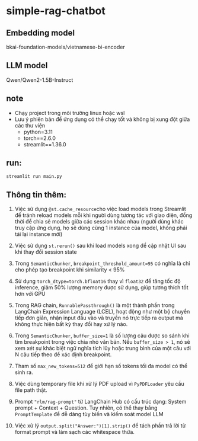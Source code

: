 # simple-rag-chatbot

## Embedding model
bkai-foundation-models/vietnamese-bi-encoder

## LLM model
Qwen/Qwen2-1.5B-Instruct

## note
- Chạy project trong môi trường linux hoặc wsl
- Lưu ý phiên bản để ứng dụng có thể chạy tốt và không bị xung đột giữa các thư viện
  + python=3.11
  + torch==2.6.0
  + streamlit==1.36.0

## run:
```commandline
streamlit run main.py
```

## Thông tin thêm:
1. Việc sử dụng ``` @st.cache_resource ```cho việc load models trong Streamlit để tránh reload models mỗi khi người dùng tương tác với giao diện, đồng thời để chia sẻ models giữa các session khác nhau (người dùng khác truy cập ứng dụng, họ sẽ dùng cùng 1 instance của model, không phải tải lại instance mới)

2. Việc sử dụng ```st.rerun()``` sau khi load models xong để cập nhật UI sau khi thay đổi session state

3. Trong ```SemanticChunker```, ```breakpoint_threshold_amount=95``` có nghĩa là chỉ cho phép tạo breakpoint khi similarity < 95%

4. Sử dụng ``` torch_dtype=torch.bfloat16 ``` thay vì ```float32``` để tăng tốc độ inference, giảm 50% lượng memory được sử dụng, giúp tương thích tốt hơn với GPU

5. Trong RAG chain, ``` RunnablePassthrough() ``` là một thành phần trong LangChain Expression Language (LCEL), hoạt động như một bộ chuyển tiếp đơn giản, nhận input đầu vào và truyền nó trực tiếp ra output mà không thực hiện bất kỳ thay đổi hay xử lý nào.

6. Trong ```SemanticChunker```, ```buffer_size=1``` là số lượng câu được so sánh khi tìm breakpoint trong việc chia nhỏ văn bản. Nếu ```buffer_size > 1```, nó sẽ xem xét sự khác biệt ngữ nghĩa tích lũy  hoặc trung bình của một câu với N câu tiếp theo để xác định breakpoint.

7. Tham số ```max_new_tokens=512``` để giới hạn số tokens tối đa model có thể sinh ra.

8. Việc dùng temporary file khi xử lý PDF upload vì ```PyPDFLoader``` yêu cầu file path thật.

9. Prompt ```"rlm/rag-prompt"``` từ LangChain Hub có cấu trúc dạng: System prompt + Context + Question. Tuy nhiên, có thể thay bằng ```PromptTemplate``` để dễ dàng tùy biến và kiểm soát model LLM

10. Việc xử lý ```output.split("Answer:")[1].strip()``` để tách phần trả lời từ format prompt và làm sạch các whitespace thừa.